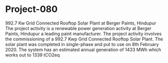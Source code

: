 # Project-080
992.7 Kw Grid Connected Rooftop Solar Plant at Berger Paints, Hindupur
The project activity is a renewable power generation activity at Berger Paints, Hindupur a leading paint manufacturer. The project activity involves the commissioning of a 992.7 Kwp Grid Connected Rooftop Solar Plant. The solar plant was completed in single-phase and put to use on 8th February 2020. The system has an estimated annual generation of 1433 MWh which works out to 1339 tCO2eq
